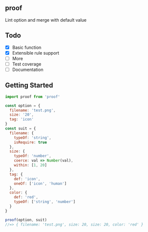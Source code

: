 ## proof

Lint option and merge with default value

## Todo

- [x] Basic function
- [x] Extensible rule support
- [ ] More
- [ ] Test coverage
- [ ] Documentation

## Getting Started

```js
import proof from 'proof'

const option = {
  filename: 'test.png',
  size: '20',
  tag: 'icon'
}
const suit = {
  filename: {
    typeOf: 'string',
    isRequire: true
  },
  size: {
    typeOf: 'number',
    coerce: val => Number(val),
    within: [1, 20]
  },
  tag: {
    def: 'icon',
    oneOf: ['icon', 'human']
  },
  color: {
    def: 'red',
    typeOf: ['string', 'number']
  }
}

proof(option, suit)
//=> { filename: 'test.png', size: 20, size: 20, color: 'red' }
```